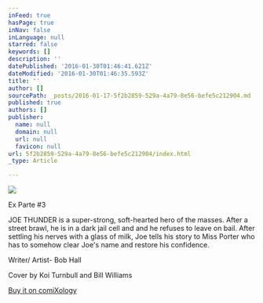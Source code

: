 ```yaml
---
inFeed: true
hasPage: true
inNav: false
inLanguage: null
starred: false
keywords: []
description: ''
datePublished: '2016-01-30T01:46:41.621Z'
dateModified: '2016-01-30T01:46:35.593Z'
title: ''
author: []
sourcePath: _posts/2016-01-17-5f2b2859-529a-4a79-8e56-befe5c212904.md
published: true
authors: []
publisher:
  name: null
  domain: null
  url: null
  favicon: null
url: 5f2b2859-529a-4a79-8e56-befe5c212904/index.html
_type: Article

---
```

![](https://the-grid-user-content.s3-us-west-2.amazonaws.com/a5db39d9-9a9c-49bb-b111-5a4f47b01062.png)

Ex Parte \#3 

JOE THUNDER is a super-strong, soft-hearted hero of the masses. After a street brawl, he is in a dark jail cell and and he refuses to leave on bail. After settling his nerves with a glass of milk, Joe tells his story to Miss Porter who has to somehow clear Joe's name and restore his confidence. 

Writer/ Artist- Bob Hall

Cover by Koi Turnbull and Bill Williams

[Buy it on comiXology][0]

[0]: https://www.comixology.com/Ex-Parte-3/digital-comic/28674